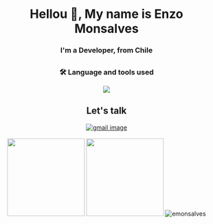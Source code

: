 <h1 align="center">Hellou 👋, My name is Enzo Monsalves</h1>
<h3 align="center">I'm a Developer, from Chile </h3>



##

<div align="center">
<h3 align="center">🛠 Language and tools used</h3>
<img src="https://skillicons.dev/icons?i=linux,html,css,js,react,nodejs,electron,mysql,mongodb,py,tailwind,bootstrap,vscode&perline=10" />
</div>

<div align="center">

</div>

<div align="center">
 <h2>Let's talk </h2>
  <a href="mailto:cidvanesam@gmail.com?Subject=Connect%20by%20Github">
    <img src="https://img.shields.io/badge/Gmail-D14836?style=for-the-badge&logo=gmail&logoColor=white"
      alt="gmail image" />
  </a>
</div>
</br>
<div align="center">
<img height="180em" src="https://github-readme-stats.vercel.app/api?username=emonsalves&show_icons=true&theme=dark&include_all_commits=true&count_private=true"/> 
<img height="180em" src="https://github-readme-stats.vercel.app/api/top-langs/?username=emonsalves&layout=compact&langs_count=7&theme=dark"/>
<img src="https://github-readme-streak-stats.herokuapp.com/?user=emonsalves&layout=compact&langs_count=7&theme=dark" alt="emonsalves" />
 

